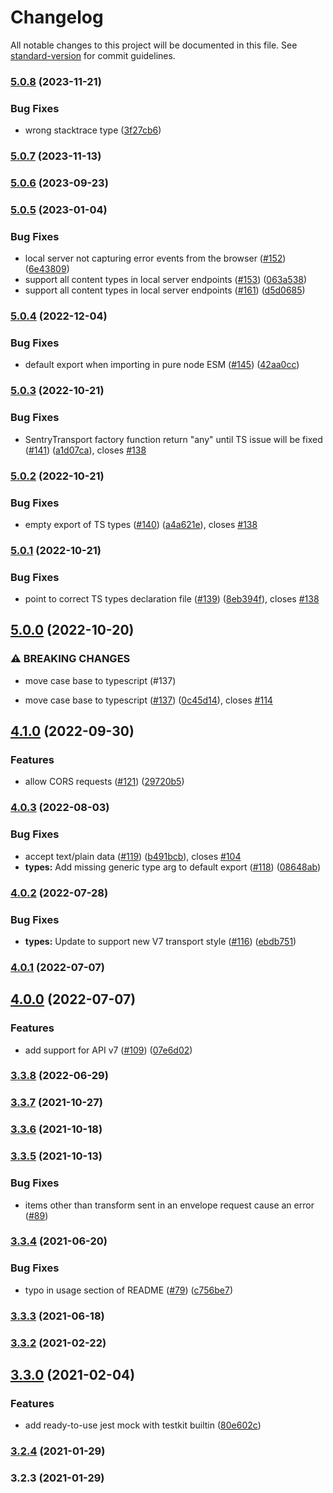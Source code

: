 # Changelog

All notable changes to this project will be documented in this file. See [standard-version](https://github.com/conventional-changelog/standard-version) for commit guidelines.

### [5.0.8](https://github.com/zivl/sentry-testkit/compare/v5.0.7...v5.0.8) (2023-11-21)


### Bug Fixes

* wrong stacktrace type ([3f27cb6](https://github.com/zivl/sentry-testkit/commit/3f27cb6d1cb4fb25584939533f45a277289f4dc6))

### [5.0.7](https://github.com/zivl/sentry-testkit/compare/v5.0.6...v5.0.7) (2023-11-13)

### [5.0.6](https://github.com/zivl/sentry-testkit/compare/v5.0.5...v5.0.6) (2023-09-23)

### [5.0.5](https://github.com/zivl/sentry-testkit/compare/v5.0.4...v5.0.5) (2023-01-04)


### Bug Fixes

* local server not capturing error events from the browser ([#152](https://github.com/zivl/sentry-testkit/issues/152)) ([6e43809](https://github.com/zivl/sentry-testkit/commit/6e438099872e0bd5402bb5235cea8969091bd857))
* support all content types in local server endpoints ([#153](https://github.com/zivl/sentry-testkit/issues/153)) ([063a538](https://github.com/zivl/sentry-testkit/commit/063a538ab657a9674ac42fa7588cf02564ea6cf8))
* support all content types in local server endpoints ([#161](https://github.com/zivl/sentry-testkit/issues/161)) ([d5d0685](https://github.com/zivl/sentry-testkit/commit/d5d0685e561f7bd3ed387c745365ef64593eb36b))

### [5.0.4](https://github.com/zivl/sentry-testkit/compare/v5.0.3...v5.0.4) (2022-12-04)


### Bug Fixes

* default export when importing in pure node ESM ([#145](https://github.com/zivl/sentry-testkit/issues/145)) ([42aa0cc](https://github.com/zivl/sentry-testkit/commit/42aa0cc49f85aca17708a9fc8e10cd590240b348))

### [5.0.3](https://github.com/zivl/sentry-testkit/compare/v5.0.2...v5.0.3) (2022-10-21)


### Bug Fixes

* SentryTransport factory function return "any" until TS issue will be fixed ([#141](https://github.com/zivl/sentry-testkit/issues/141)) ([a1d07ca](https://github.com/zivl/sentry-testkit/commit/a1d07ca56b3c672968c9a1e119d25137f6122194)), closes [#138](https://github.com/zivl/sentry-testkit/issues/138)

### [5.0.2](https://github.com/zivl/sentry-testkit/compare/v5.0.1...v5.0.2) (2022-10-21)


### Bug Fixes

* empty export of TS types ([#140](https://github.com/zivl/sentry-testkit/issues/140)) ([a4a621e](https://github.com/zivl/sentry-testkit/commit/a4a621e381bb0af830e29211d7cad2201f872d11)), closes [#138](https://github.com/zivl/sentry-testkit/issues/138)

### [5.0.1](https://github.com/zivl/sentry-testkit/compare/v5.0.0...v5.0.1) (2022-10-21)


### Bug Fixes

* point to correct TS types declaration file ([#139](https://github.com/zivl/sentry-testkit/issues/139)) ([8eb394f](https://github.com/zivl/sentry-testkit/commit/8eb394f7b2ee9de9569a3ec825398cde2cdb6b9d)), closes [#138](https://github.com/zivl/sentry-testkit/issues/138)

## [5.0.0](https://github.com/zivl/sentry-testkit/compare/v4.1.0...v5.0.0) (2022-10-20)


### ⚠ BREAKING CHANGES

* move case base to typescript (#137)

* move case base to typescript ([#137](https://github.com/zivl/sentry-testkit/issues/137)) ([0c45d14](https://github.com/zivl/sentry-testkit/commit/0c45d147f7f1720d0d4985c34f2ea2df3009f59b)), closes [#114](https://github.com/zivl/sentry-testkit/issues/114)

## [4.1.0](https://github.com/zivl/sentry-testkit/compare/v4.0.3...v4.1.0) (2022-09-30)


### Features

* allow CORS requests ([#121](https://github.com/zivl/sentry-testkit/issues/121)) ([29720b5](https://github.com/zivl/sentry-testkit/commit/29720b5632a60f56459fa39ed8d79b23f4012d5f))

### [4.0.3](https://github.com/zivl/sentry-testkit/compare/v4.0.2...v4.0.3) (2022-08-03)


### Bug Fixes

* accept text/plain data ([#119](https://github.com/zivl/sentry-testkit/issues/119)) ([b491bcb](https://github.com/zivl/sentry-testkit/commit/b491bcb03760dd3af1085736973a2bed97755b36)), closes [#104](https://github.com/zivl/sentry-testkit/issues/104)
* **types:** Add missing generic type arg to default export ([#118](https://github.com/zivl/sentry-testkit/issues/118)) ([08648ab](https://github.com/zivl/sentry-testkit/commit/08648ab87e4ebe15ef0bfb88536eed5585ccbc30))

### [4.0.2](https://github.com/zivl/sentry-testkit/compare/v4.0.1...v4.0.2) (2022-07-28)


### Bug Fixes

* **types:** Update to support new V7 transport style ([#116](https://github.com/zivl/sentry-testkit/issues/116)) ([ebdb751](https://github.com/zivl/sentry-testkit/commit/ebdb751e9fce446b46f8a55fc76e627df2834b8d))

### [4.0.1](https://github.com/zivl/sentry-testkit/compare/v4.0.0...v4.0.1) (2022-07-07)

## [4.0.0](https://github.com/zivl/sentry-testkit/compare/v3.3.8...v4.0.0) (2022-07-07)


### Features

* add support for API v7 ([#109](https://github.com/zivl/sentry-testkit/issues/109)) ([07e6d02](https://github.com/zivl/sentry-testkit/commit/07e6d02ac713bfc886623737791da129fc1ee18e))

### [3.3.8](https://github.com/zivl/sentry-testkit/compare/v3.3.7...v3.3.8) (2022-06-29)

### [3.3.7](https://github.com/zivl/sentry-testkit/compare/v3.3.6...v3.3.7) (2021-10-27)

### [3.3.6](https://github.com/zivl/sentry-testkit/compare/v3.3.5...v3.3.6) (2021-10-18)

### [3.3.5](https://github.com/zivl/sentry-testkit/compare/v3.3.4...v3.3.5) (2021-10-13)

### Bug Fixes
* items other than transform sent in an envelope request cause an error ([#89](https://github.com/zivl/sentry-testkit/issues/89))

### [3.3.4](https://github.com/zivl/sentry-testkit/compare/v3.3.2...v3.3.4) (2021-06-20)


### Bug Fixes

* typo in usage section of README ([#79](https://github.com/zivl/sentry-testkit/issues/79)) ([c756be7](https://github.com/zivl/sentry-testkit/commit/c756be7c7a2b93970709aa5d7e91cf30111ed78d))

### [3.3.3](https://github.com/zivl/sentry-testkit/compare/v3.3.2...v3.3.3) (2021-06-18)

### [3.3.2](https://github.com/zivl/sentry-testkit/compare/v3.3.0...v3.3.2) (2021-02-22)

## [3.3.0](https://github.com/zivl/sentry-testkit/compare/v3.2.4...v3.3.0) (2021-02-04)


### Features

* add ready-to-use jest mock with testkit builtin ([80e602c](https://github.com/zivl/sentry-testkit/commit/80e602c2597464c80721993e73c251d65b03ad22))

### [3.2.4](https://github.com/zivl/sentry-testkit/compare/v3.2.3...v3.2.4) (2021-01-29)

### 3.2.3 (2021-01-29)
